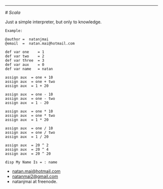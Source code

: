 
***
<i># Scala</i>

Just a simple interpreter, but only to knowledge.

	Example:

	@author =  natanjmai
	@email  =  natan.mai@hotmail.com

	def var one    = 1
	def var two    = 2
	def var three  = 3
	def var aux    = 0
	def var name   = natan

	assign aux  = one + 10
	assign aux  = one + two
	assign aux  = 1 + 20

	assign aux  = one - 10
	assign aux  = one - two
	assign aux  = 1 - 20

	assign aux  = one * 10
	assign aux  = one * two
	assign aux  = 1 * 20

	assign aux  = one / 10
	assign aux  = one / two
	assign aux  = 1 / 20

	assign aux  = 20 ^ 2
	assign aux  = 20 ^ 4
	assign aux  = 20 ^ 20

	disp My Name Is = : name

- natan.mai@hotmail.com
- natanmai2@gmail.com
- natanjmai at freenode.
